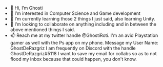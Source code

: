 - 👋 Hi, I’m Ghosti
- 👀 I’m interested in Computer Science and Game development
- 🌱 I’m currently learning those 2 things I just said, also learning Unity.
- 💞️ I’m looking to collaborate on anything including and in between the above mentioned things I said.
- 📫 Reach me at my twitter handle @GhostiRoti.
       I'm an avid Playstation gamer as well with the Ps app on my phone. Message my User Name: GhostDeRazgriz
       I am frequently on Discord with the handle GhostDeRazgriz#5118
       I want to save my email for collabs so as to not flood my inbox because that could happen, you don't know.

<!---
GhostiRoti/GhostiRoti is a ✨ special ✨ repository because its `README.md` (this file) appears on your GitHub profile.
You can click the Preview link to take a look at your changes.
--->
